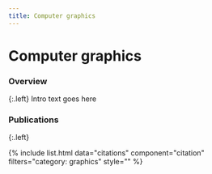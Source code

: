 ```yaml
---
title: Computer graphics
---
```


# Computer graphics

<!-- ![ac](/images/research/ac.jpg) -->

### Overview
{:.left}
Intro text goes here

### Publications
{:.left}

{%  include list.html 
    data="citations" 
    component="citation" 
    filters="category: graphics"
    style="" 
%}
